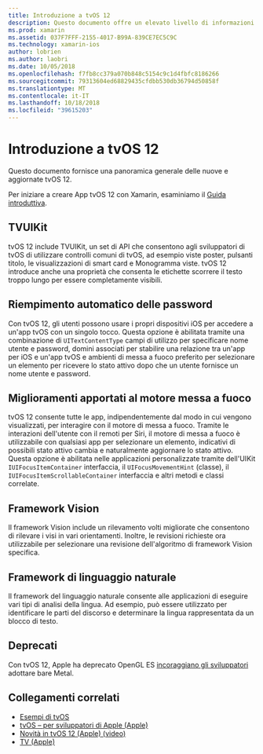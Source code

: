 ```yaml
---
title: Introduzione a tvOS 12
description: Questo documento offre un elevato livello di informazioni sulle funzionalità nuove e aggiornate di tvOS 12 per versione di anteprima di Xamarin che attualmente fornisce le associazioni c#.
ms.prod: xamarin
ms.assetid: 037F7FFF-2155-4017-B99A-839CE7EC5C9C
ms.technology: xamarin-ios
author: lobrien
ms.author: laobri
ms.date: 10/05/2018
ms.openlocfilehash: f7fb8cc379a070b848c5154c9c1d4fbfc8186266
ms.sourcegitcommit: 79313604ed68829435cfdbb530db36794d50858f
ms.translationtype: MT
ms.contentlocale: it-IT
ms.lasthandoff: 10/18/2018
ms.locfileid: "39615203"
---
```

# <a name="introduction-to-tvos-12"></a>Introduzione a tvOS 12

Questo documento fornisce una panoramica generale delle nuove e aggiornate tvOS 12.

Per iniziare a creare App tvOS 12 con Xamarin, esaminiamo il [Guida introduttiva](~/ios/platform/introduction-to-ios12/get-started.md).

## <a name="tvuikit"></a>TVUIKit

tvOS 12 include TVUIKit, un set di API che consentono agli sviluppatori di tvOS di utilizzare controlli comuni di tvOS, ad esempio viste poster, pulsanti titolo, le visualizzazioni di smart card e Monogramma viste. tvOS 12 introduce anche una proprietà che consenta le etichette scorrere il testo troppo lungo per essere completamente visibili.

## <a name="password-autofill"></a>Riempimento automatico delle password

Con tvOS 12, gli utenti possono usare i propri dispositivi iOS per accedere a un'app tvOS con un singolo tocco. Questa opzione è abilitata tramite una combinazione di `UITextContentType` campi di utilizzo per specificare nome utente e password, domini associati per stabilire una relazione tra un'app per iOS e un'app tvOS e ambienti di messa a fuoco preferito per selezionare un elemento per ricevere lo stato attivo dopo che un utente fornisce un nome utente e password.

## <a name="focus-engine-enhancements"></a>Miglioramenti apportati al motore messa a fuoco

tvOS 12 consente tutte le app, indipendentemente dal modo in cui vengono visualizzati, per interagire con il motore di messa a fuoco. Tramite le interazioni dell'utente con il remoti per Siri, il motore di messa a fuoco è utilizzabile con qualsiasi app per selezionare un elemento, indicativi di possibili stato attivo cambia e naturalmente aggiornare lo stato attivo. Questa opzione è abilitata nelle applicazioni personalizzate tramite dell'UIKit `IUIFocusItemContainer` interfaccia, il `UIFocusMovementHint` (classe), il `IUIFocusItemScrollableContainer` interfaccia e altri metodi e classi correlate.

## <a name="vision-framework"></a>Framework Vision

Il framework Vision include un rilevamento volti migliorate che consentono di rilevare i visi in vari orientamenti. Inoltre, le revisioni richieste ora utilizzabile per selezionare una revisione dell'algoritmo di framework Vision specifica.

## <a name="natural-language-framework"></a>Framework di linguaggio naturale

Il framework del linguaggio naturale consente alle applicazioni di eseguire vari tipi di analisi della lingua. Ad esempio, può essere utilizzato per identificare le parti del discorso e determinare la lingua rappresentata da un blocco di testo.

## <a name="deprecations"></a>Deprecati

Con tvOS 12, Apple ha deprecato OpenGL ES [incoraggiano gli sviluppatori](https://developer.apple.com/tvos/whats-new/) adottare bare Metal.

## <a name="related-links"></a>Collegamenti correlati

- [Esempi di tvOS](https://developer.xamarin.com/samples/tvos/all/)
- [tvOS – per sviluppatori di Apple (Apple)](https://developer.apple.com/tvos/)
- [Novità in tvOS 12 (Apple) (video)](https://developer.apple.com/videos/play/wwdc2018/208/)
- [TV (Apple)](https://www.apple.com/tv/)